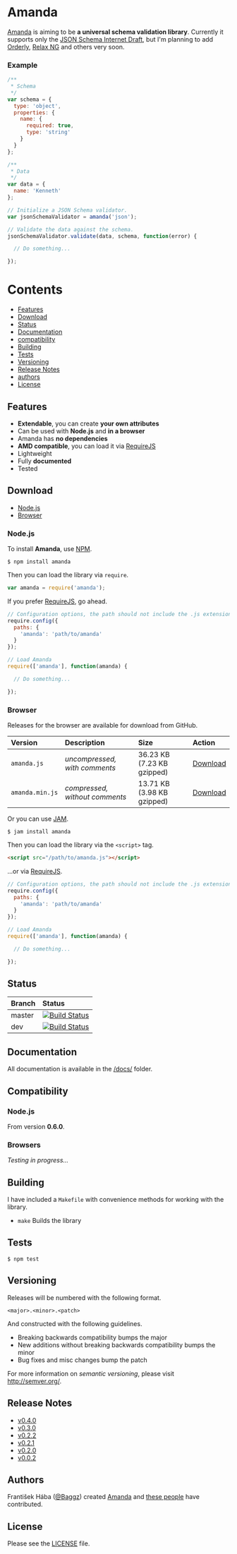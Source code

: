 <a name="amanda"></a>
# Amanda

[Amanda](https://github.com/Baggz/Amanda) is aiming to be **a universal schema validation library**. Currently it supports only the [JSON Schema Internet Draft](http://tools.ietf.org/html/draft-zyp-json-schema-03), but I'm planning to add [Orderly](http://orderly-json.org/), [Relax NG](http://relaxng.org/) and others very soon.

<a name="example"></a>
### Example

```javascript
/**
 * Schema
 */
var schema = {
  type: 'object',
  properties: {
    name: {
      required: true,
      type: 'string'
    }
  }
};

/**
 * Data
 */
var data = {
  name: 'Kenneth'
};

// Initialize a JSON Schema validator.
var jsonSchemaValidator = amanda('json');

// Validate the data against the schema.
jsonSchemaValidator.validate(data, schema, function(error) {

  // Do something...

});
```

# Contents

<ul>
  <li><a href="#features">Features</a></li>
  <li><a href="#download">Download</a></li>
  <li><a href="#status">Status</a></li>
  <li><a href="#documentation">Documentation</a></li>
  <li><a href="#compatibility">compatibility</a></li>
  <li><a href="#building">Building</a></li>
  <li><a href="#tests">Tests</a></li>
  <li><a href="#versioning">Versioning</a></li>
  <li><a href="#release-notes">Release Notes</a></li>
  <li><a href="#authors">authors</a></li>
  <li><a href="#license">License</a></li>
</ul>

<a name="features"></a>
## Features

* **Extendable**, you can create **your own attributes**
* Can be used with **Node.js** and **in a browser**
* Amanda has **no dependencies**
* **AMD compatible**, you can load it via [RequireJS](http://requirejs.org/)
* Lightweight
* Fully **documented**
* Tested

## Download

<ul>
  <li><a href="#node.js">Node.js</a></li>
  <li><a href="#browser">Browser</a></li>
</ul>

### Node.js

To install **Amanda**, use [NPM](http://npmjs.org/).

```
$ npm install amanda
```

Then you can load the library via `require`.

```javascript
var amanda = require('amanda');
```

If you prefer [RequireJS](http://requirejs.org/), go ahead.

```javascript
// Configuration options, the path should not include the .js extension.
require.config({
  paths: {
    'amanda': 'path/to/amanda'
  }
});

// Load Amanda
require(['amanda'], function(amanda) {

  // Do something...

});
```

### Browser

Releases for the browser are available for download from GitHub.

| **Version** | **Description** | **Size** | **Action** |
|:------------|:----------------|:---------|:-----------|
| `amanda.js` | *uncompressed, with comments* | 36.23 KB (7.23 KB gzipped) | [Download](https://raw.github.com/Baggz/Amanda/master/releases/latest/amanda.js) |
| `amanda.min.js` | *compressed, without comments* | 13.71 KB (3.98 KB gzipped) | [Download](https://raw.github.com/Baggz/Amanda/master/releases/latest/amanda.min.js) |

Or you can use [JAM](http://jamjs.org/).

```
$ jam install amanda
```

Then you can load the library via the `<script>` tag.

```html
<script src="/path/to/amanda.js"></script>
```

...or via [RequireJS](http://requirejs.org/).

```javascript
// Configuration options, the path should not include the .js extension.
require.config({
  paths: {
    'amanda': 'path/to/amanda'
  }
});

// Load Amanda
require(['amanda'], function(amanda) {

  // Do something...

});
```

## Status

| **Branch** | **Status** |
|:-----------|:----------|
| master | [![Build Status](https://secure.travis-ci.org/Baggz/Amanda.png?branch=master)](http://travis-ci.org/Baggz/Amanda) |
| dev | [![Build Status](https://secure.travis-ci.org/Baggz/Amanda.png?branch=dev)](http://travis-ci.org/Baggz/Amanda) |

## Documentation

All documentation is available in the [/docs/](https://github.com/Baggz/Amanda/tree/master/examples) folder.

## Compatibility

### Node.js

From version **0.6.0**.

### Browsers

*Testing in progress...*

## Building

I have included a `Makefile` with convenience methods for working with the library.

<ul>
  <li><code>make</code> Builds the library</li>
</ul>

## Tests

```
$ npm test
```

## Versioning

Releases will be numbered with the following format.

```
<major>.<minor>.<patch>
```

And constructed with the following guidelines.

* Breaking backwards compatibility bumps the major
* New additions without breaking backwards compatibility bumps the minor
* Bug fixes and misc changes bump the patch

For more information on *semantic versioning*, please visit http://semver.org/.

## Release Notes

* [v0.4.0](https://github.com/Baggz/Amanda/pull/35)
* [v0.3.0](https://github.com/Baggz/Amanda/pull/26)
* [v0.2.2](https://github.com/Baggz/Amanda/pull/15)
* [v0.2.1](https://github.com/Baggz/Amanda/pull/3)
* [v0.2.0](https://github.com/Baggz/Amanda/pull/2)
* [v0.0.2](https://github.com/Baggz/Amanda/pull/1)

## Authors

František Hába ([@Baggz](https://github.com/Baggz)) created [Amanda](https://github.com/Baggz/Amanda) and [these people](https://github.com/Baggz/Amanda/graphs/contributors) have contributed.

## License

Please see the [LICENSE](https://github.com/Baggz/Amanda/blob/master/LICENSE) file.
